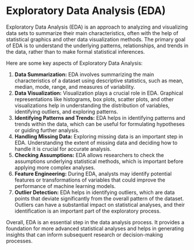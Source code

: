 # Exploratory Data Analysis (EDA)

Exploratory Data Analysis (EDA) is an approach to analyzing and visualizing data sets to summarize their main characteristics, often with the help of statistical graphics and other data visualization methods. The primary goal of EDA is to understand the underlying patterns, relationships, and trends in the data, rather than to make formal statistical inferences.

Here are some key aspects of Exploratory Data Analysis:

1. **Data Summarization:** EDA involves summarizing the main characteristics of a dataset using descriptive statistics, such as mean, median, mode, range, and measures of variability.
2. **Data Visualization:** Visualization plays a crucial role in EDA. Graphical representations like histograms, box plots, scatter plots, and other visualizations help in understanding the distribution of variables, identifying outliers, and exploring patterns.
3. **Identifying Patterns and Trends:** EDA helps in identifying patterns and trends within the data, which can be useful for formulating hypotheses or guiding further analysis.
4. **Handling Missing Data:** Exploring missing data is an important step in EDA. Understanding the extent of missing data and deciding how to handle it is crucial for accurate analysis.
5. **Checking Assumptions:** EDA allows researchers to check the assumptions underlying statistical methods, which is important before applying more complex analyses.
6. **Feature Engineering:** During EDA, analysts may identify potential features or transformations of variables that could improve the performance of machine learning models.
7. **Outlier Detection:** EDA helps in identifying outliers, which are data points that deviate significantly from the overall pattern of the dataset. Outliers can have a substantial impact on statistical analyses, and their identification is an important part of the exploratory process.

Overall, EDA is an essential step in the data analysis process. It provides a foundation for more advanced statistical analyses and helps in generating insights that can inform subsequent research or decision-making processes.
